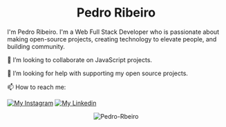 <p align="center"> <h1 align="center"> Pedro Ribeiro </h1> </p>
<p align="center">

I'm Pedro Ribeiro. I'm a Web Full Stack Developer who is passionate about making open-source projects, creating technology to elevate people, and building community.

👯 I’m looking to collaborate on JavaScript projects.

🤔 I’m looking for help with supporting my open source projects.

📫 How to reach me:

[![My Instagram](https://img.shields.io/badge/--instagram?label=Instagram&logo=Instagram&style=social)](https://www.instagram.com/psycho7k)
[![My Linkedin](https://img.shields.io/badge/--linkedin?label=Linkedin&logo=Linkedin&style=social)](https://www.linkedin.com/in/pedro-de-oliveira-ribeiro-66b53a255/)

<p align="center">
	<img src=https://github-readme-stats.vercel.app/api?username=Pedro-Rbeiro&show_icons=true alt=Pedro-Rbeiro />
</p>
